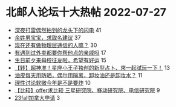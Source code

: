 # 北邮人论坛十大热帖 2022-07-27

- [深夜打雷偶然拍到的龙头下的闪电](https://bbs.byr.cn/article/Picture/3325560) 41
- [余姓男宝宝，求取名建议](https://bbs.byr.cn/article/Talking/6357129) 37
- [现在还有做物理层通信的人嘛？](https://bbs.byr.cn/article/WorkLife/1189369) 30
- [有遇到过外卖都要你帮他点的亲戚吗](https://bbs.byr.cn/article/Feeling/3191223) 17
- [生日前夕来母校征友啦，希望有好运](https://bbs.byr.cn/article/Friends/2028084) 15
- [【转】超神准！星座小王子独创的新型占卜、來一起試玩一下！](https://bbs.byr.cn/article/Constellations/326533) 13
- [油皮每天用防晒，偶尔用隔离，卸妆油还是卸妆水？](https://bbs.byr.cn/article/Beauty/333820) 11
- [理性讨论软微今年是不是要炸](https://bbs.byr.cn/article/AimGraduate/1218159) 10
- [【比较】offer求比较 三星研究院、移动研究院、电信研究院](https://bbs.byr.cn/article/Job/2166544) 9
- [23fall加拿大申请](https://bbs.byr.cn/article/GoAbroad/387970) 3


